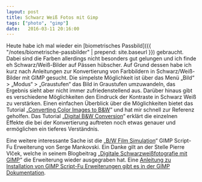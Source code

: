 ```yaml
---
layout: post
title: Schwarz Weiß Fotos mit Gimp
tags: ["photo", "gimp"]
date:   2016-03-11 20:16:00
---
```


Heute habe ich mal wieder ein [biometrisches Passbild]({{ "/notes/biometrische-passbilder" | prepend: site.baseurl }}) gebraucht.
Dabei sind die Farben allerdings nicht besonders gut gelungen und ich finde eh Schwarz/Weiß-Bilder auf Pässen hübscher.
Auf Grund dessen habe ich kurz nach Anleitungen zur Konvertierung von Farbbildern in Schwarz/Weiß-Bilder mit GIMP gesucht.
Die simpelste Möglichkeit ist über das Menü „Bild“ > „Modus“ > „Graustufen“ das Bild in Graustufen umzuwandeln, das Ergebnis sieht aber nicht immer zufriedenstellend aus.
Darüber hinaus gibt es verschiedene Möglichkeiten den Eindruck der Kontraste in Schwarz Weiß zu verstärken.
Einen einfachen Überblick über die Möglichkeiten bietet das Tutorial „[Converting Color Images to B&W](https://www.gimp.org/tutorials/Color2BW/)“ und hat mir schnell zur Referenz geholfen.
Das Tutorial „[Digital B&W Conversion](https://www.gimp.org/tutorials/Digital_Black_and_White_Conversion/)“ erklärt die einzelnen Effekte die bei der Konvertierung auftreten noch etwas genauer und ermöglichen ein tieferes Verständnis.

Eine weitere interessante Sache ist die „[B/W Film Simulation](http://www.digitalkamera-guide.de/bilder/artikelzugaben/BW-Film-Simulation-1.1.scm)“ GIMP Script-Fu Erweiterung von Serge Mankovski. Ein Danke gilt an der Stelle Pierre Vlček, welche in seinem Blogbeitrag „[Digitale Schwarzweißfotografie mit GIMP](http://www.digitalkamera-guide.de/bildbearbeitung/digitale-schwarzweissfotografie-mit-gimp)“ die Erweiterung wieder ausgegraben hat.
Eine [Anleitung zu Installation von GIMP Script-Fu Erweiterungen gibt es in der GIMP Dokumentation](https://docs.gimp.org/de/install-script-fu.html).
